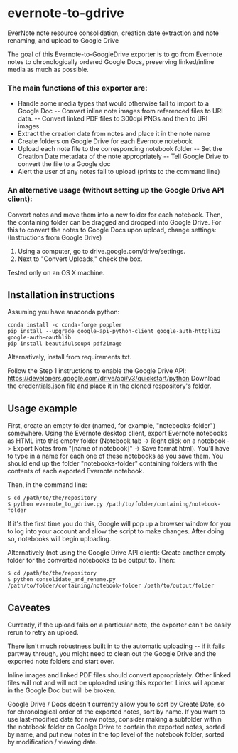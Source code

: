 # evernote-to-gdrive
EverNote note resource consolidation, creation date extraction and note renaming, and upload to Google Drive

The goal of this Evernote-to-GoogleDrive exporter is to go from Evernote notes to chronologically ordered Google Docs, preserving linked/inline media as much as possible.

### The main functions of this exporter are:

- Handle some media types that would otherwise fail to import to a Google Doc
    -- Convert inline note images from referenced files to URI data.
    -- Convert linked PDF files to 300dpi PNGs and then to URI images.
- Extract the creation date from notes and place it in the note name
- Create folders on Google Drive for each Evernote notebook
- Upload each note file to the corresponding notebook folder
    -- Set the Creation Date metadata of the note appropriately
    -- Tell Google Drive to convert the file to a Google doc
- Alert the user of any notes fail to upload (prints to the command line)

### An alternative usage (without setting up the Google Drive API client):
Convert notes and move them into a new folder for each notebook.
Then, the containing folder can be dragged and dropped into Google Drive.
For this to convert the notes to Google Docs upon upload, change settings:
(Instructions from Google Drive)
1. Using a computer, go to drive.google.com/drive/settings.
2. Next to "Convert Uploads," check the box.

Tested only on an OS X machine.

## Installation instructions

Assuming you have anaconda python:

```
conda install -c conda-forge poppler
pip install --upgrade google-api-python-client google-auth-httplib2 google-auth-oauthlib
pip install beautifulsoup4 pdf2image
```

Alternatively, install from requirements.txt.

Follow the Step 1 instructions to enable the Google Drive API:
https://developers.google.com/drive/api/v3/quickstart/python
Download the credentials.json file and place it in the cloned respository's folder.

## Usage example

First, create an empty folder (named, for example, "notebooks-folder") somewhere. Using the Evernote desktop client, export Evernote notebooks as HTML into this empty folder (Notebook tab -> Right click on a notebook -> Export Notes from "[name of notebook]" -> Save format html). You'll have to type in a name for each one of these notebooks as you save them. You should end up the folder "notebooks-folder" containing folders with the contents of each exported Evernote notebook.

Then, in the command line:
```
$ cd /path/to/the/repository
$ python evernote_to_gdrive.py /path/to/folder/containing/notebook-folder
```
If it's the first time you do this, Google will pop up a browser window for you to log into your account and allow the script to make changes. After doing so, notebooks will begin uploading.

Alternatively (not using the Google Drive API client):
Create another empty folder for the converted notebooks to be output to. Then:
```
$ cd /path/to/the/repository
$ python consolidate_and_rename.py /path/to/folder/containing/notebook-folder /path/to/output/folder 
```
## Caveates

Currently, if the upload fails on a particular note, the exporter can't be easily rerun to retry an upload.

There isn't much robustness built in to the automatic uploading -- if it fails partway through, you might need to clean out the Google Drive and the exported note folders and start over.

Inline images and linked PDF files should convert appropriately. Other linked files will not and will not be uploaded using this exporter. Links will appear in the Google Doc but will be broken.

Google Drive / Docs doesn't currently allow you to sort by Create Date, so for chronological order of the exported notes, sort by name. If you want to use last-modified date for new notes, consider making a subfolder within the notebook folder on Goolge Drive to contain the exported notes, sorted by name, and put new notes in the top level of the notebook folder, sorted by modification / viewing date.